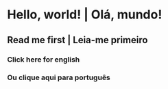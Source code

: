 # Hello, world! | Olá, mundo!

## Read me first | Leia-me primeiro


### Click here for english

### Ou clique aqui para português
